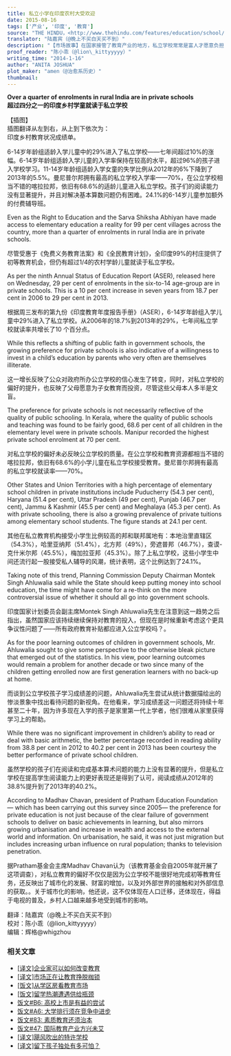 ```yaml
---
title: 私立小学在印度农村大受欢迎
date: 2015-08-16
tags: ['产业', '印度', '教育']
source: "THE HINDU，<http://www.thehindu.com/features/education/school/over-a-quarter-of-enrolments-in-rural-india-are-in-private-schools/article5580441.ece>"
translator: "陆嘉宾（@晚上不买白天买不到）"
description: "【市场故事】在国家接管了教育产业的地方，私立学校常常是富人才愿意负担的奢侈品，然而在印度农村这个以贫穷著称的地方，私立小学却广受欢迎，平均有30%的家长选择私立学校，比例最高的邦达到70%，而且，这看来并不是因为公立教育普及不足……"
proof_reader: "陈小乖（@lion\_kittyyyyy）"
writing_time: "2014-1-16"
author: "ANITA JOSHUA"
plot_maker: "amen（@治愈系历史）"
thumbnail:
---
```


**Over a quarter of enrolments in rural India are in private schools**  
**超过四分之一的印度乡村学童就读于私立学校**

【插图】  
插图翻译从左到右，从上到下依次为：  
印度乡村教育状况成绩单。

6-14岁年龄组适龄入学儿童中的29%进入了私立学校——七年间超过10%的涨幅。6-14岁年龄组适龄入学儿童的入学率保持在较高的水平，超过96%的孩子进入学校学习。11-14岁年龄组适龄入学女童的失学比例从2012年的6%下降到了2013年的5.5%。曼尼普尔邦拥有最高的私立学校入学率——70%，在公立学校相当不错的喀拉拉邦，依旧有68.6%的适龄儿童进入私立学校。孩子们的阅读能力没有显著提升，并且对解决基本算数问题仍有困难。24.1%的6-14岁儿童参加额外的付费辅导班。

Even as the Right to Education and the Sarva Shiksha Abhiyan have made access to elementary education a reality for 99 per cent villages across the country, more than a quarter of enrolments in rural India are in private schools.

尽管受惠于《免费义务教育法案》和《全民教育计划》，全印度99%的村庄提供了初等教育机会，但仍有超过1/4的农村学龄儿童就读于私立学校。

As per the ninth Annual Status of Education Report (ASER), released here on Wednesday, 29 per cent of enrolments in the six-to-14 age-group are in private schools. This is a 10 per cent increase in seven years from 18.7 per cent in 2006 to 29 per cent in 2013.

根据周三发布的第九份《印度教育年度报告手册》（ASER），6-14岁年龄组入学儿童中29%进入了私立学校。从2006年的18.7%到2013年的29%，七年间私立学校就读率共增长了10 个百分点。

While this reflects a shifting of public faith in government schools, the growing preference for private schools is also indicative of a willingness to invest in a child’s education by parents who very often are themselves illiterate.

这一增长反映了公众对政府所办公立学校的信心发生了转变，同时，对私立学校的偏好的提升，也反映了父母愿意为子女教育而投资，尽管这些父母本人多半是文盲。

The preference for private schools is not necessarily reflective of the quality of public schooling. In Kerala, where the quality of public schools and teaching was found to be fairly good, 68.6 per cent of all children in the elementary level were in private schools. Manipur recorded the highest private school enrolment at 70 per cent.

对私立学校的偏好未必反映公立学校的质量。在公立学校和教育资源都相当不错的喀拉拉邦，依旧有68.6%的小学儿童在私立学校接受教育。曼尼普尔邦拥有最高的私立学校就读率——70%。

Other States and Union Territories with a high percentage of elementary school children in private institutions include Puducherry (54.3 per cent), Haryana (51.4 per cent), Uttar Pradesh (49 per cent), Punjab (46.7 per cent), Jammu & Kashmir (45.5 per cent) and Meghalaya (45.3 per cent). As with private schooling, there is also a growing prevalence of private tuitions among elementary school students. The figure stands at 24.1 per cent.

其他在私立教育机构接受小学生比例较高的邦和联邦属地有：本地治里直辖区（54.3%），哈里亚纳邦（51.4%），北方邦（49%），旁遮普邦（46.7%），查谟-克什米尔邦（45.5%），梅加拉亚邦（45.3%）。除了上私立学校，这些小学生中间还流行起一股接受私人辅导的风潮，统计表明，这个比例达到了24.1%。

Taking note of this trend, Planning Commission Deputy Chairman Montek Singh Ahluwalia said while the State should keep putting money into school education, the time might have come for a re-think on the more controversial issue of whether it should all go into government schools.

印度国家计划委员会副主席Montek Singh Ahluwalia先生在注意到这一趋势之后指出，虽然国家应该持续继续保持对教育的投入，但现在是时候重新考虑这个更具争议性问题了——所有政府教育补贴都应进入公立学校吗？。

As for the poor learning outcomes of children in government schools, Mr. Ahluwalia sought to give some perspective to the otherwise bleak picture that emerged out of the statistics. In his view, poor learning outcomes would remain a problem for another decade or two since many of the children getting enrolled now are first generation learners with no back-up at home.

而谈到公立学校孩子学习成绩差的问题，Ahluwalia先生尝试从统计数据描绘出的惨淡景象中找出看待问题的新视角。在他看来，学习成绩差这一问题还将持续十年甚至二十年，因为许多现在入学的孩子是家里第一代上学者，他们很难从家里获得学习上的帮助。

While there was no significant improvement in children’s ability to read or deal with basic arithmetic, the better percentage recorded in reading ability from 38.8 per cent in 2012 to 40.2 per cent in 2013 has been courtesy the better performance of private school children.

虽然学校的孩子们在阅读和完成基本算术问题的能力上没有显著的提升，但是私立学校在提高学生阅读能力上的更好表现还是得到了认可，阅读成绩从2012年的38.8%提升到了2013年的40.2%。

According to Madhav Chavan, president of Pratham Education Foundation — which has been carrying out this survey since 2005— the preference for private education is not just because of the clear failure of government schools to deliver on basic achievements in learning, but also mirrors growing urbanisation and increase in wealth and access to the external world and information. On urbanisation, he said, it was not just migration but includes increasing urban influence on rural population; thanks to television penetration.

据Pratham基金会主席Madhav Chavan认为（该教育基金会自2005年就开展了这项调查），对私立教育的偏好不仅仅是因为公立学校不能很好地完成初等教育任务，还反映出了城市化的发展、财富的增加，以及对外部世界的接触和对外部信息的获取。。关于城市化的影响，他还说，这不仅体现在人口迁移，还体现在，得益于电视的普及，乡村人口越来越多地受到城市的影响。


翻译：陆嘉宾（@晚上不买白天买不到）  
校对：陈小乖（@lion\_kittyyyyy）  
编辑：辉格@whigzhou


### 相关文章

* [[译文]企业家可以如何改变教育](https://headsalon.org/archives/7525.html "[译文]企业家可以如何改变教育")
* [[译文]市场正在让教育挣脱枷锁](https://headsalon.org/archives/6008.html "[译文]市场正在让教育挣脱枷锁")
* [[饭文]从学区房看教育市场](https://headsalon.org/archives/4573.html "[饭文]从学区房看教育市场")
* [[饭文]留学热潮遭遇供给瓶颈](https://headsalon.org/archives/3951.html "[饭文]留学热潮遭遇供给瓶颈")
* [饭文#B6: 高校上市是有益的尝试](https://headsalon.org/archives/380.html "饭文#B6: 高校上市是有益的尝试")
* [饭文#A6: 大学排行须在竞争中进步](https://headsalon.org/archives/400.html "饭文#A6: 大学排行须在竞争中进步")
* [饭文#83: 素质教育还须治本](https://headsalon.org/archives/474.html "饭文#83: 素质教育还须治本")
* [饭文#47: 国际教育产业方兴未艾](https://headsalon.org/archives/608.html "饭文#47: 国际教育产业方兴未艾")
* [[译文]飓风吹出的特许学校](https://headsalon.org/archives/7547.html "[译文]飓风吹出的特许学校")
* [[译文]留下孩子独处有多可怕？](https://headsalon.org/archives/7513.html "[译文]留下孩子独处有多可怕？")
